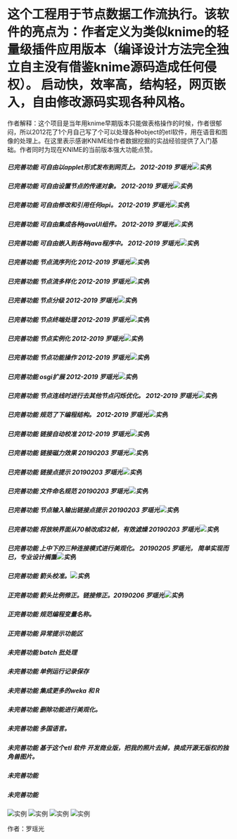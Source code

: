 # 这个工程用于节点数据工作流执行。该软件的亮点为：作者定义为类似knime的轻量级插件应用版本（编译设计方法完全独立自主没有借鉴knime源码造成任何侵权）。 启动快，效率高，结构轻，网页嵌入，自由修改源码实现各种风格。

作者解释：这个项目是当年用knime早期版本只能做表格操作的时候，作者很郁闷，所以2012花了1个月自己写了个可以处理各种object的etl软件，用在语音和图像的处理上。在这里表示感谢KNIME给作者数据挖掘的实战经验提供了入门基础。作者同时为现在KNIME的当前版本强大功能点赞。

##### 已完善功能 可自由以applet形式发布到网页上。 2012-2019 罗瑶光![实例](http://progressed.io/bar/100?title=completed)
##### 已完善功能 可自由设置节点的传递对象。 2012-2019 罗瑶光![实例](http://progressed.io/bar/100?title=completed)
##### 已完善功能 可自由修改和引用任何api。 2012-2019 罗瑶光![实例](http://progressed.io/bar/100?title=completed)
##### 已完善功能 可自由集成各种javaUI组件。 2012-2019 罗瑶光![实例](http://progressed.io/bar/100?title=completed)
##### 已完善功能 可自由嵌入到各种java程序中。 2012-2019 罗瑶光![实例](http://progressed.io/bar/100?title=completed)
##### 已完善功能 节点流序列化 2012-2019 罗瑶光![实例](http://progressed.io/bar/100?title=completed)
##### 已完善功能 节点流多样化 2012-2019 罗瑶光![实例](http://progressed.io/bar/100?title=completed)
##### 已完善功能 节点分级 2012-2019 罗瑶光![实例](http://progressed.io/bar/100?title=completed)
##### 已完善功能 节点终端处理 2012-2019 罗瑶光![实例](http://progressed.io/bar/100?title=completed)
##### 已完善功能 节点实例化 2012-2019 罗瑶光![实例](http://progressed.io/bar/100?title=completed)
##### 已完善功能 节点功能操作 2012-2019 罗瑶光![实例](http://progressed.io/bar/100?title=completed)
##### 已完善功能 osgi扩展 2012-2019 罗瑶光![实例](http://progressed.io/bar/100?title=completed)
##### 已完善功能 节点连线时进行去其他节点闪烁优化。 2012-2019 罗瑶光![实例](http://progressed.io/bar/100?title=completed)
##### 已完善功能 规范了下编程结构。 2012-2019 罗瑶光![实例](http://progressed.io/bar/100?title=completed)
##### 已完善功能 链接自动校准 2012-2019 罗瑶光![实例](http://progressed.io/bar/100?title=completed)
##### 已完善功能 链接磁力效果 20190203 罗瑶光![实例](http://progressed.io/bar/100?title=completed)
##### 已完善功能 链接点提示 20190203 罗瑶光![实例](http://progressed.io/bar/100?title=completed)
##### 已完善功能 文件命名规范 20190203 罗瑶光![实例](http://progressed.io/bar/100?title=completed)
##### 已完善功能 节点输入输出链接点提示 20190203 罗瑶光![实例](http://progressed.io/bar/100?title=completed)
##### 已完善功能 将放映界面从70帧改成32帧，有效滤燥 20190203 罗瑶光![实例](http://progressed.io/bar/100?title=completed)
##### 已完善功能 上中下的三种连接模式进行美观化。 20190205 罗瑶光， 简单实现而已，专业设计搁置![实例](http://progressed.io/bar/100?title=completed)
##### 已完善功能 箭头校准。![实例](http://progressed.io/bar/100?title=completed)
##### 正完善功能 箭头比例修正。链接修正。20190206 罗瑶光![实例](http://progressed.io/bar/90?title=completed)



##### 正完善功能 规范编程变量名称。
##### 正完善功能 异常提示功能区

##### 未完善功能 batch 批处理
##### 未完善功能 单例运行记录保存
##### 未完善功能 集成更多的weka 和 R 
##### 未完善功能 删除功能进行美观化。
##### 未完善功能 多国语言。
##### 未完善功能 基于这个etl 软件 开发商业版，把我的照片去掉，换成开源无版权的独角兽图片。
##### 未完善功能
##### 未完善功能


![实例](https://github.com/yaoguangluo/ETL-unicorn/blob/master/6.png)
![实例](https://github.com/yaoguangluo/ETL_Unicorn/blob/master/2.jpg)
![实例](https://github.com/yaoguangluo/ETL_Unicorn/blob/master/3.jpg)
![实例](https://github.com/yaoguangluo/ETL_Unicorn/blob/master/nero.jpg)

作者：罗瑶光


